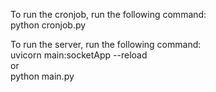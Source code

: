 To run the cronjob, run the following command:  
python cronjob.py

To run the server, run the following command:  
uvicorn main:socketApp --reload  
or  
python main.py
